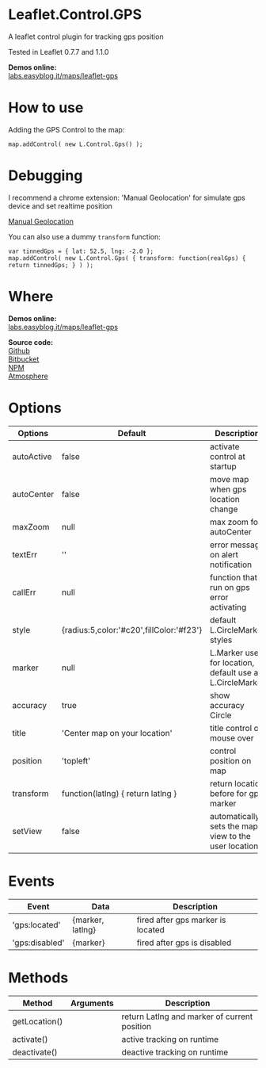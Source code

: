 Leaflet.Control.GPS
============

A leaflet control plugin for tracking gps position

Tested in Leaflet 0.7.7 and 1.1.0

**Demos online:**  
[labs.easyblog.it/maps/leaflet-gps](http://labs.easyblog.it/maps/leaflet-gps/)

# How to use

Adding the GPS Control to the map:

```
map.addControl( new L.Control.Gps() );
```

# Debugging

I recommend a chrome extension: 'Manual Geolocation'
for simulate gps device and set realtime position

[Manual Geolocation](https://chrome.google.com/webstore/detail/manual-geolocation/mfodligkojepnddfhkbkodbamcagfhlo)

You can also use a dummy `transform` function:

```
var tinnedGps = { lat: 52.5, lng: -2.0 };
map.addControl( new L.Control.Gps( { transform: function(realGps) { return tinnedGps; } ) );
```

# Where

**Demos online:**  
[labs.easyblog.it/maps/leaflet-gps](http://labs.easyblog.it/maps/leaflet-gps/)

**Source code:**  
[Github](https://github.com/stefanocudini/leaflet-gps)  
[Bitbucket](https://bitbucket.org/stefanocudini/leaflet-gps)  
[NPM](https://npmjs.org/package/leaflet-gps)  
[Atmosphere](https://atmosphere.meteor.com/package/leaflet-gps)

# Options
| Options			| Default			  | Description                               |
| ---------------------- | ---------------------- | ----------------------------------------- |
| autoActive  | false  | activate control at startup         |
| autoCenter  | false  | move map when gps location change   |
| maxZoom     | null   | max zoom for autoCenter             |
| textErr     | ''     | error message on alert notification |
| callErr     | null   | function that run on gps error activating |
| style       | {radius:5,color:'#c20',fillColor:'#f23'}  | default L.CircleMarker styles |
| marker      | null   | L.Marker used for location, default use a L.CircleMarker |
| accuracy    | true   | show accuracy Circle |
| title       | 'Center map on your location' | title control on mouse over |
| position    | 'topleft' | control position on map |
| transform   | function(latlng) { return latlng } | return location before for gps marker |
| setView     | false  | automatically sets the map view to the user location |

# Events
| Event			 | Data			  | Description                               |
| ---------------------- | ---------------------- | ----------------------------------------- |
| 'gps:located' | {marker, latlng} | fired after gps marker is located |
| 'gps:disabled'	 | {marker}	                  | fired after gps is disabled          |

# Methods
| Method		| Arguments		 | Description                  |
| --------------------- | ---------------------- | ---------------------------- |
| getLocation()		| 	 | return Latlng and marker of current position  |
| activate()           |  	 | active tracking on runtime           |
| deactivate()		| 	 | deactive tracking on runtime |
